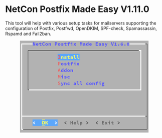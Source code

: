 NetCon Postfix Made Easy V1.11.0
================================

This tool will help with various setup tasks for mailservers supporting the configuration of Postfix, Postfwd, OpenDKIM, SPF-check, Spamassassin, Rspamd and Fail2ban.

<p align="center">
  <img src="https://raw.githubusercontent.com/netcon-consulting/pf-menu/master/images/main.png">
</p>

